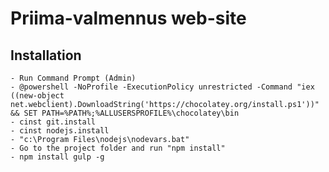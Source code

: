 Priima-valmennus web-site================Installation------------    - Run Command Prompt (Admin)    - @powershell -NoProfile -ExecutionPolicy unrestricted -Command "iex ((new-object net.webclient).DownloadString('https://chocolatey.org/install.ps1'))" && SET PATH=%PATH%;%ALLUSERSPROFILE%\chocolatey\bin    - cinst git.install    - cinst nodejs.install    - "c:\Program Files\nodejs\nodevars.bat"    - Go to the project folder and run "npm install"    - npm install gulp -g